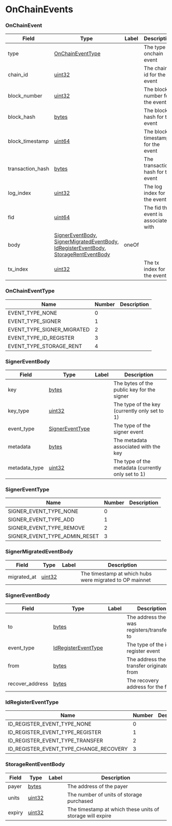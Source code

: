 # OnChainEvents


### OnChainEvent

| Field            | Type                                                                                                                                                                                               | Label | Description                          |
|------------------|----------------------------------------------------------------------------------------------------------------------------------------------------------------------------------------------------|-------|--------------------------------------|
| type             | [OnChainEventType](#OnChainEventType)                                                                                                                                                              |       | The type of onchain event            |
| chain_id         | [uint32](#)                                                                                                                                                                                        |       | The chain id for the event           |
| block_number     | [uint32](#)                                                                                                                                                                                        |       | The block number for the event       |
| block_hash       | [bytes](#)                                                                                                                                                                                         |       | The block hash for the event         |
| block_timestamp  | [uint64](#)                                                                                                                                                                                        |       | The block timestamp for the event    |
| transaction_hash | [bytes](#)                                                                                                                                                                                         |       | The transaction hash for the event   |
| log_index        | [uint32](#)                                                                                                                                                                                        |       | The log index for the event          |
| fid              | [uint64](#)                                                                                                                                                                                        |       | The fid the event is associated with |
| body             | [SignerEventBody](#signereventbody), <br> [SignerMigratedEventBody](#signermigratedeventbody), <br> [IdRegisterEventBody](#idregistereventbody), <br>[StorageRentEventBody](#storagerenteventbody) | oneOf |                                      |
| tx_index         | [uint32](#)                                                                                                                                                                                        |       | The tx index for the event           |


<a name="-OnChainEventType"></a>
### OnChainEventType

| Name                       | Number | Description |
|----------------------------|--------|-------------|
| EVENT_TYPE_NONE            | 0      |             |
| EVENT_TYPE_SIGNER          | 1      |             |
| EVENT_TYPE_SIGNER_MIGRATED | 2      |             |
| EVENT_TYPE_ID_REGISTER     | 3      |             |
| EVENT_TYPE_STORAGE_RENT    | 4      |             |


<a name="-SignerEventBody"></a>
### SignerEventBody

| Field         | Type                                | Label | Description                                        |
|---------------|-------------------------------------|-------|----------------------------------------------------|
| key           | [bytes](#)                          |       | The bytes of the public key for the signer         |
| key_type      | [uint32](#)                         |       | The type of the key (currently only set to 1)      |
| event_type    | [SignerEventType](#SignerEventType) |       | The type of the signer event                       |
| metadata      | [bytes](#)                          |       | The metadata associated with the key               |
| metadata_type | [uint32](#)                         |       | The type of the metadata (currently only set to 1) |

<a name="-SignerEventType"></a>
### SignerEventType

| Name                          | Number | Description |
|-------------------------------|--------|-------------|
| SIGNER_EVENT_TYPE_NONE        | 0      |             |
| SIGNER_EVENT_TYPE_ADD         | 1      |             |
| SIGNER_EVENT_TYPE_REMOVE      | 2      |             |
| SIGNER_EVENT_TYPE_ADMIN_RESET | 3      |             |

<a name="-SignerMigratedEventBody"></a>
### SignerMigratedEventBody

| Field       | Type        | Label | Description                                             |
|-------------|-------------|-------|---------------------------------------------------------|
| migrated_at | [uint32](#) |       | The timestamp at which hubs were migrated to OP mainnet |

<a name="-SignerEventBody"></a>
### SignerEventBody

| Field           | Type                                        | Label | Description                                      |
|-----------------|---------------------------------------------|-------|--------------------------------------------------|
| to              | [bytes](#)                                  |       | The address the fid was registers/transferred to |
| event_type      | [IdRegisterEventType](#IdRegisterEventType) |       | The type of the id register event                |
| from            | [bytes](#)                                  |       | The address the transfer originated from         |
| recover_address | [bytes](#)                                  |       | The recovery address for the fid                 |

<a name="-IdRegisterEventType"></a>
### IdRegisterEventType

| Name                                   | Number | Description |
|----------------------------------------|--------|-------------|
| ID_REGISTER_EVENT_TYPE_NONE            | 0      |             |
| ID_REGISTER_EVENT_TYPE_REGISTER        | 1      |             |
| ID_REGISTER_EVENT_TYPE_TRANSFER        | 2      |             |
| ID_REGISTER_EVENT_TYPE_CHANGE_RECOVERY | 3      |             |

<a name="-StorageRentEventBody"></a>
### StorageRentEventBody

| Field  | Type        | Label | Description                                               |
|--------|-------------|-------|-----------------------------------------------------------|
| payer  | [bytes](#)  |       | The address of the payer                                  |
| units  | [uint32](#) |       | The number of units of storage purchased                  |
| expiry | [uint32](#) |       | The timestamp at which these units of storage will expire |




 

 
